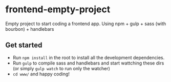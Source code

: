 frontend-empty-project
======================

Empty project to start coding a frontend app. Using npm + gulp + sass (with bourbon) + handlebars

Get started
---

- Run `npm install` in the root to install all the development dependencies.
- Run `gulp` to compile sass and handlebars and start wattching these dirs (or simply `gulp watch` to run only the watcher)
- `cd www/` and happy coding!
